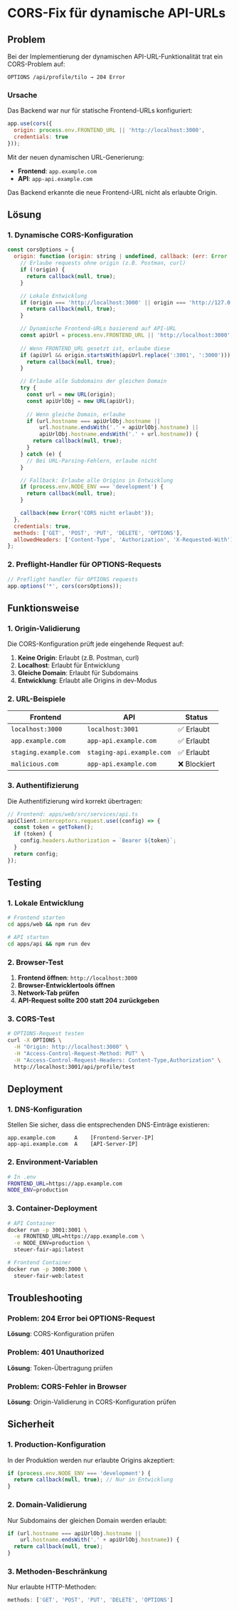 # CORS-Fix für dynamische API-URLs

## Problem

Bei der Implementierung der dynamischen API-URL-Funktionalität trat ein CORS-Problem auf:

```
OPTIONS /api/profile/tilo → 204 Error
```

### Ursache

Das Backend war nur für statische Frontend-URLs konfiguriert:
```javascript
app.use(cors({
  origin: process.env.FRONTEND_URL || 'http://localhost:3000',
  credentials: true
}));
```

Mit der neuen dynamischen URL-Generierung:
- **Frontend**: `app.example.com`
- **API**: `app-api.example.com`

Das Backend erkannte die neue Frontend-URL nicht als erlaubte Origin.

## Lösung

### 1. Dynamische CORS-Konfiguration

```javascript
const corsOptions = {
  origin: function (origin: string | undefined, callback: (err: Error | null, allow?: boolean) => void) {
    // Erlaube requests ohne origin (z.B. Postman, curl)
    if (!origin) {
      return callback(null, true);
    }

    // Lokale Entwicklung
    if (origin === 'http://localhost:3000' || origin === 'http://127.0.0.1:3000') {
      return callback(null, true);
    }

    // Dynamische Frontend-URLs basierend auf API-URL
    const apiUrl = process.env.FRONTEND_URL || 'http://localhost:3000';
    
    // Wenn FRONTEND_URL gesetzt ist, erlaube diese
    if (apiUrl && origin.startsWith(apiUrl.replace(':3001', ':3000'))) {
      return callback(null, true);
    }

    // Erlaube alle Subdomains der gleichen Domain
    try {
      const url = new URL(origin);
      const apiUrlObj = new URL(apiUrl);
      
      // Wenn gleiche Domain, erlaube
      if (url.hostname === apiUrlObj.hostname || 
          url.hostname.endsWith('.' + apiUrlObj.hostname) ||
          apiUrlObj.hostname.endsWith('.' + url.hostname)) {
        return callback(null, true);
      }
    } catch (e) {
      // Bei URL-Parsing-Fehlern, erlaube nicht
    }

    // Fallback: Erlaube alle Origins in Entwicklung
    if (process.env.NODE_ENV === 'development') {
      return callback(null, true);
    }

    callback(new Error('CORS nicht erlaubt'));
  },
  credentials: true,
  methods: ['GET', 'POST', 'PUT', 'DELETE', 'OPTIONS'],
  allowedHeaders: ['Content-Type', 'Authorization', 'X-Requested-With']
};
```

### 2. Preflight-Handler für OPTIONS-Requests

```javascript
// Preflight handler für OPTIONS requests
app.options('*', cors(corsOptions));
```

## Funktionsweise

### 1. Origin-Validierung

Die CORS-Konfiguration prüft jede eingehende Request auf:

1. **Keine Origin**: Erlaubt (z.B. Postman, curl)
2. **Localhost**: Erlaubt für Entwicklung
3. **Gleiche Domain**: Erlaubt für Subdomains
4. **Entwicklung**: Erlaubt alle Origins in dev-Modus

### 2. URL-Beispiele

| Frontend | API | Status |
|----------|-----|--------|
| `localhost:3000` | `localhost:3001` | ✅ Erlaubt |
| `app.example.com` | `app-api.example.com` | ✅ Erlaubt |
| `staging.example.com` | `staging-api.example.com` | ✅ Erlaubt |
| `malicious.com` | `app-api.example.com` | ❌ Blockiert |

### 3. Authentifizierung

Die Authentifizierung wird korrekt übertragen:

```javascript
// Frontend: apps/web/src/services/api.ts
apiClient.interceptors.request.use((config) => {
  const token = getToken();
  if (token) {
    config.headers.Authorization = `Bearer ${token}`;
  }
  return config;
});
```

## Testing

### 1. Lokale Entwicklung

```bash
# Frontend starten
cd apps/web && npm run dev

# API starten
cd apps/api && npm run dev
```

### 2. Browser-Test

1. **Frontend öffnen**: `http://localhost:3000`
2. **Browser-Entwicklertools öffnen**
3. **Network-Tab prüfen**
4. **API-Request sollte 200 statt 204 zurückgeben**

### 3. CORS-Test

```bash
# OPTIONS-Request testen
curl -X OPTIONS \
  -H "Origin: http://localhost:3000" \
  -H "Access-Control-Request-Method: PUT" \
  -H "Access-Control-Request-Headers: Content-Type,Authorization" \
  http://localhost:3001/api/profile/test
```

## Deployment

### 1. DNS-Konfiguration

Stellen Sie sicher, dass die entsprechenden DNS-Einträge existieren:

```
app.example.com      A    [Frontend-Server-IP]
app-api.example.com  A    [API-Server-IP]
```

### 2. Environment-Variablen

```bash
# In .env
FRONTEND_URL=https://app.example.com
NODE_ENV=production
```

### 3. Container-Deployment

```bash
# API Container
docker run -p 3001:3001 \
  -e FRONTEND_URL=https://app.example.com \
  -e NODE_ENV=production \
  steuer-fair-api:latest

# Frontend Container
docker run -p 3000:3000 \
  steuer-fair-web:latest
```

## Troubleshooting

### Problem: 204 Error bei OPTIONS-Request

**Lösung**: CORS-Konfiguration prüfen

### Problem: 401 Unauthorized

**Lösung**: Token-Übertragung prüfen

### Problem: CORS-Fehler in Browser

**Lösung**: Origin-Validierung in CORS-Konfiguration prüfen

## Sicherheit

### 1. Production-Konfiguration

In der Produktion werden nur erlaubte Origins akzeptiert:

```javascript
if (process.env.NODE_ENV === 'development') {
  return callback(null, true); // Nur in Entwicklung
}
```

### 2. Domain-Validierung

Nur Subdomains der gleichen Domain werden erlaubt:

```javascript
if (url.hostname === apiUrlObj.hostname || 
    url.hostname.endsWith('.' + apiUrlObj.hostname)) {
  return callback(null, true);
}
```

### 3. Methoden-Beschränkung

Nur erlaubte HTTP-Methoden:

```javascript
methods: ['GET', 'POST', 'PUT', 'DELETE', 'OPTIONS']
```
